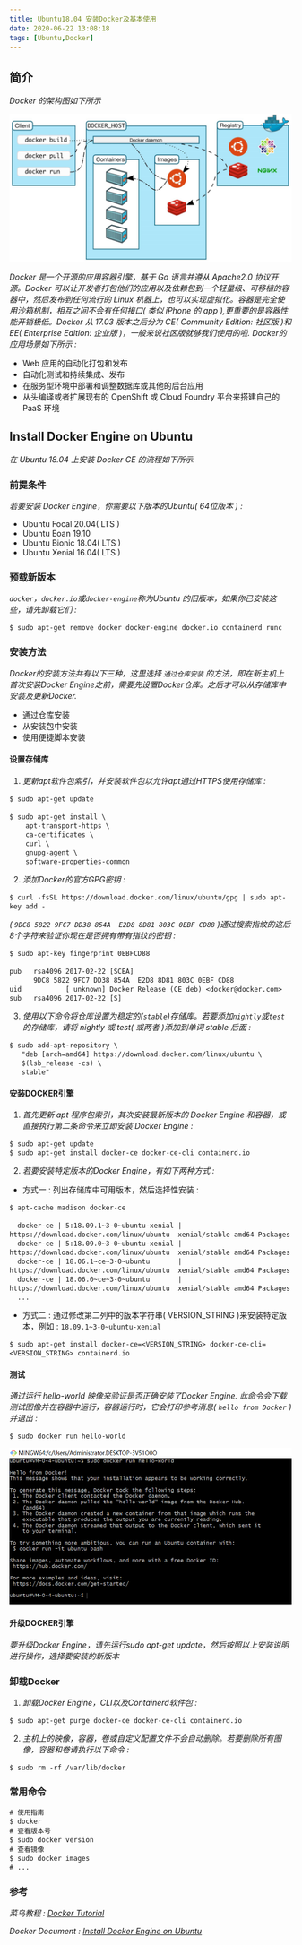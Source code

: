 ```yaml
---
title: Ubuntu18.04 安装Docker及基本使用
date: 2020-06-22 13:08:18
tags: [Ubuntu,Docker]
---
```


## 简介

*Docker 的架构图如下所示*

![ ](Ubuntu18-04-安装Docker及基本使用/docker-architecture.png)

*Docker 是一个开源的应用容器引擎，基于 Go 语言并遵从 Apache2.0 协议开源。Docker 可以让开发者打包他们的应用以及依赖包到一个轻量级、可移植的容器中，然后发布到任何流行的 Linux 机器上，也可以实现虚拟化。容器是完全使用沙箱机制，相互之间不会有任何接口( 类似 iPhone 的 app ),更重要的是容器性能开销极低。Docker 从 17.03 版本之后分为 CE( Community Edition: 社区版 )和 EE( Enterprise Edition: 企业版 )，一般来说社区版就够我们使用的啦. Docker的应用场景如下所示 :*

* Web 应用的自动化打包和发布
* 自动化测试和持续集成、发布
* 在服务型环境中部署和调整数据库或其他的后台应用
* 从头编译或者扩展现有的 OpenShift 或 Cloud Foundry 平台来搭建自己的 PaaS 环境


## Install Docker Engine on Ubuntu
*在 Ubuntu 18.04 上安装 Docker CE 的流程如下所示.*


### 前提条件
*若要安装 Docker Engine，你需要以下版本的Ubuntu( 64位版本 ) :*
* Ubuntu Focal 20.04( LTS )
* Ubuntu Eoan 19.10
* Ubuntu Bionic 18.04( LTS )
* Ubuntu Xenial 16.04( LTS )


### 预载新版本
*`docker`，`docker.io`或`docker-engine`称为Ubuntu 的旧版本，如果你已安装这些，请先卸载它们 :*
```shell
$ sudo apt-get remove docker docker-engine docker.io containerd runc
```


### 安装方法
*Docker的安装方法共有以下三种，这里选择 `通过仓库安装` 的方法，即在新主机上首次安装Docker Engine之前，需要先设置Docker仓库。之后才可以从存储库中安装及更新Docker.*
* 通过仓库安装
* 从安装包中安装
* 使用便捷脚本安装

#### 设置存储库
1. *更新apt软件包索引，并安装软件包以允许apt通过HTTPS使用存储库 :*
```shell
$ sudo apt-get update

$ sudo apt-get install \
    apt-transport-https \
    ca-certificates \
    curl \
    gnupg-agent \
    software-properties-common
```

2. *添加Docker的官方GPG密钥 :*
```shell
$ curl -fsSL https://download.docker.com/linux/ubuntu/gpg | sudo apt-key add -
```

*( `9DC8 5822 9FC7 DD38 854A  E2D8 8D81 803C 0EBF CD88` )通过搜索指纹的这后8个字符来验证你现在是否拥有带有指纹的密钥 :*
```shell
$ sudo apt-key fingerprint 0EBFCD88

pub   rsa4096 2017-02-22 [SCEA]
      9DC8 5822 9FC7 DD38 854A  E2D8 8D81 803C 0EBF CD88
uid           [ unknown] Docker Release (CE deb) <docker@docker.com>
sub   rsa4096 2017-02-22 [S]
```

3. *使用以下命令将仓库设置为稳定的(`stable`)存储库。若要添加`nightly`或`test`的存储库，请将 nightly 或 test( 或两者 )添加到单词 stable 后面 :*
```shell
$ sudo add-apt-repository \
   "deb [arch=amd64] https://download.docker.com/linux/ubuntu \
   $(lsb_release -cs) \
   stable"
```

#### 安装DOCKER引擎
1. *首先更新 apt 程序包索引，其次安装最新版本的 Docker Engine 和容器，或直接执行第二条命令来立即安装 Docker Engine :*
```shell
$ sudo apt-get update
$ sudo apt-get install docker-ce docker-ce-cli containerd.io
```

2. *若要安装特定版本的Docker Engine，有如下两种方式 :*

* 方式一 : 列出存储库中可用版本，然后选择性安装 :
```shell
$ apt-cache madison docker-ce

  docker-ce | 5:18.09.1~3-0~ubuntu-xenial | https://download.docker.com/linux/ubuntu  xenial/stable amd64 Packages
  docker-ce | 5:18.09.0~3-0~ubuntu-xenial | https://download.docker.com/linux/ubuntu  xenial/stable amd64 Packages
  docker-ce | 18.06.1~ce~3-0~ubuntu       | https://download.docker.com/linux/ubuntu  xenial/stable amd64 Packages
  docker-ce | 18.06.0~ce~3-0~ubuntu       | https://download.docker.com/linux/ubuntu  xenial/stable amd64 Packages
  ...
```

* 方式二 : 通过修改第二列中的版本字符串( VERSION_STRING )来安装特定版本，例如 : `18.09.1~3-0~ubuntu-xenial`
```shell
$ sudo apt-get install docker-ce=<VERSION_STRING> docker-ce-cli=<VERSION_STRING> containerd.io
```

#### 测试
*通过运行 hello-world 映像来验证是否正确安装了Docker Engine. 此命令会下载测试图像并在容器中运行，容器运行时，它会打印参考消息( `hello from Docker` )并退出 :*
```shell
$ sudo docker run hello-world
```
![ ](Ubuntu18-04-安装Docker及基本使用/docker-run-hello-world.PNG)

#### 升级DOCKER引擎
*要升级Docker Engine，请先运行sudo apt-get update，然后按照以上安装说明进行操作，选择要安装的新版本*


### 卸载Docker
1. *卸载Docker Engine，CLI以及Containerd软件包 :*
```shell
$ sudo apt-get purge docker-ce docker-ce-cli containerd.io
```
2. *主机上的映像，容器，卷或自定义配置文件不会自动删除。若要删除所有图像，容器和卷请执行以下命令 :*
```shell
$ sudo rm -rf /var/lib/docker
```


### 常用命令
```shell
# 使用指南
$ docker
# 查看版本号
$ sudo docker version
# 查看镜像
$ sudo docker images
# ...
```


### 参考
*菜鸟教程 : [Docker Tutorial](https://www.runoob.com/docker/docker-tutorial.html)*

*Docker Document : [Install Docker Engine on Ubuntu](https://docs.docker.com/engine/install/ubuntu/)*
